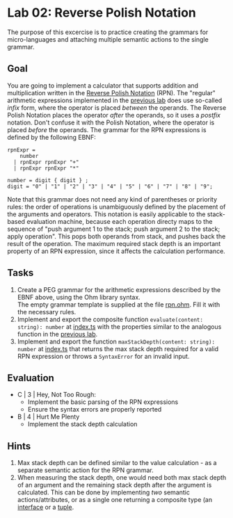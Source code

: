 # Lab 02: Reverse Polish Notation

The purpose of this excercise is to practice creating the grammars for micro-languages and attaching multiple semantic actions to the single grammar.

## Goal

You are going to implement a calculator that supports addition and multiplication written in the [Reverse Polish Notation](https://en.wikipedia.org/wiki/Reverse_Polish_notation) (RPN).
The "regular" arithmetic expressions implemented in the [previous lab](../lab01/) does use so-called *infix* form, where the operator is placed *between* the operands. The Reverse Polish Notation places the operator *after* the operands, so it uses a *postfix* notation.
Don't confuse it with the Polish Notation, where the operator is placed *before* the operands.
The grammar for the RPN expressions is defined by the following EBNF:

```EBNF
rpnExpr = 
    number
  | rpnExpr rpnExpr "+" 
  | rpnExpr rpnExpr "*" 

number = digit { digit } ;
digit = "0" | "1" | "2" | "3" | "4" | "5" | "6" | "7" | "8" | "9";
```

Note that this grammar does not need any kind of parentheses or priority rules: the order of operations is unambiguously defined by the placement of the arguments and operators. This notation is easily applicable to the stack-based evaluation machine, because each operation directy maps to the sequence of "push argument 1 to the stack; push argument 2 to the stack; apply operation". This pops both operands from stack, and pushes back the result of the operation. The maximum required stack depth is an important property of an RPN expression, since it affects the calculation performance.

## Tasks

1. Create a PEG grammar for the arithmetic expressions described by the EBNF above, using the Ohm library syntax.  
  The empty grammar template is supplied at the file [rpn.ohm](src/rpn.ohm). Fill it with the necessary rules.
2. Implement and export the composite function `evaluate(content: string): number` at [index.ts](src/index.ts) with the properties similar to the analogous function in the [previous lab](../lab01/).
3. Implement and export the function `maxStackDepth(content: string): number` at [index.ts](src/index.ts) that returns the max stack depth required for a valid RPN expression or throws a `SyntaxError` for an invalid input.

## Evaluation

- C | 3 | Hey, Not Too Rough:
  - Implement the basic parsing of the RPN expressions
  - Ensure the syntax errors are properly reported
- B | 4 | Hurt Me Plenty
  - Implement the stack depth calculation

## Hints

1. Max stack depth can be defined similar to the value calculation - as a separate semantic action for the RPN grammar.
2. When measuring the stack depth, one would need both max stack depth of an argument and the remaining stack depth after the argument is calculated. This can be done by implementing *two* semantic actions/attributes, or as a single one returning a composite type (an [interface](https://www.typescriptlang.org/docs/handbook/2/everyday-types.html#interfaces) or a [tuple](https://www.typescriptlang.org/docs/handbook/2/objects.html#tuple-types).
